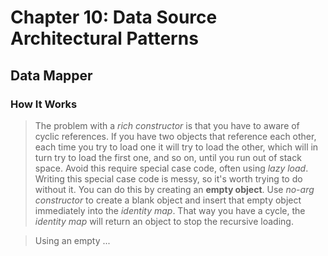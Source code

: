 # Chapter 10: Data Source Architectural Patterns
## Data Mapper
### How It Works
> The problem with a *rich constructor* is that you have to aware of cyclic references. If you have two objects that reference each other, each time you try to load one it will try to load the other, which will in turn try to load the first one, and so on, until you run out of stack space.  Avoid this require special case code, often using *lazy load*. Writing this special case code is messy, so it's worth trying to do without it. You can do this by creating an **empty object**. Use *no-arg constructor* to create a blank object and insert that empty object immediately into the *identity map*. That way you have a cycle, the *identity map* will return an object to stop the recursive loading.

> Using an empty ...

